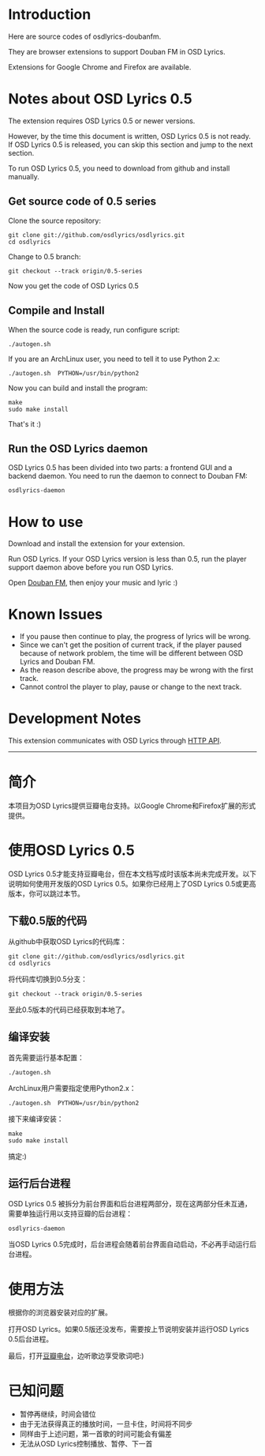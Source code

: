 Introduction
==========

Here are source codes of osdlyrics-doubanfm.

They are browser extensions to support Douban FM in OSD Lyrics.

Extensions for Google Chrome and Firefox are available.

Notes about OSD Lyrics 0.5
==========

The extension requires OSD Lyrics 0.5 or newer versions.

However, by the time this document is written, OSD Lyrics 0.5 is not ready. If OSD Lyrics 0.5 is released, you can skip this section and jump to the next section.

To run OSD Lyrics 0.5, you need to download from github and install manually.

Get source code of 0.5 series
----------

Clone the source repository:

    git clone git://github.com/osdlyrics/osdlyrics.git
    cd osdlyrics

Change to 0.5 branch:

    git checkout --track origin/0.5-series

Now you get the code of OSD Lyrics 0.5

Compile and Install
----------

When the source code is ready, run configure script:

    ./autogen.sh

If you are an ArchLinux user, you need to tell it to use Python 2.x:

    ./autogen.sh  PYTHON=/usr/bin/python2

Now you can build and install the program:

    make
    sudo make install

That's it :)

Run the OSD Lyrics daemon
----------
OSD Lyrics 0.5 has been divided into two parts: a frontend GUI and a backend daemon. You need to run the daemon to connect to Douban FM:

    osdlyrics-daemon

How to use
==========

Download and install the extension for your extension.

Run OSD Lyrics. If your OSD Lyrics version is less than 0.5, run the player support daemon above before you run OSD Lyrics.

Open [Douban FM](http://douban.fm), then enjoy your music and lyric :)

Known Issues
==========
* If you pause then continue to play, the progress of lyrics will be wrong.
* Since we can't get the position of current track, if the player paused because of network problem, the time will be different between OSD Lyrics and Douban FM.
* As the reason describe above, the progress may be wrong with the first track.
* Cannot control the player to play, pause or change to the next track.

Development Notes
==========

This extension communicates with OSD Lyrics through [HTTP API](https://github.com/osdlyrics/osdlyrics/blob/0.5-series/doc/http.rst).

----

简介
==========

本项目为OSD Lyrics提供豆瓣电台支持。以Google Chrome和Firefox扩展的形式提供。

使用OSD Lyrics 0.5
==========

OSD Lyrics 0.5才能支持豆瓣电台，但在本文档写成时该版本尚未完成开发。以下说明如何使用开发版的OSD Lyrics 0.5。如果你已经用上了OSD Lyrics 0.5或更高版本，你可以跳过本节。

下载0.5版的代码
----------

从github中获取OSD Lyrics的代码库：

    git clone git://github.com/osdlyrics/osdlyrics.git
    cd osdlyrics

将代码库切换到0.5分支：

    git checkout --track origin/0.5-series

至此0.5版本的代码已经获取到本地了。

编译安装
----------

首先需要运行基本配置：

    ./autogen.sh

ArchLinux用户需要指定使用Python2.x：

    ./autogen.sh  PYTHON=/usr/bin/python2

接下来编译安装：

    make
    sudo make install

搞定:)

运行后台进程
----------

OSD Lyrics 0.5 被拆分为前台界面和后台进程两部分，现在这两部分任未互通，需要单独运行用以支持豆瓣的后台进程：

    osdlyrics-daemon

当OSD Lyrics 0.5完成时，后台进程会随着前台界面自动启动，不必再手动运行后台进程。

使用方法
==========

根据你的浏览器安装对应的扩展。

打开OSD Lyrics。如果0.5版还没发布，需要按上节说明安装并运行OSD Lyrics 0.5后台进程。

最后，打开[豆瓣电台](http://douban.fm)，边听歌边享受歌词吧:)

已知问题
==========
* 暂停再继续，时间会错位
* 由于无法获得真正的播放时间，一旦卡住，时间将不同步
* 同样由于上述问题，第一首歌的时间可能会有偏差
* 无法从OSD Lyrics控制播放、暂停、下一首
